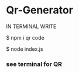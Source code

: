 # Qr-Generator
IN TERMINAL WRITE
<P> $ npm i qr code </p>
<p> $ node index.js </p>
<h3> see terminal for QR </h3>
